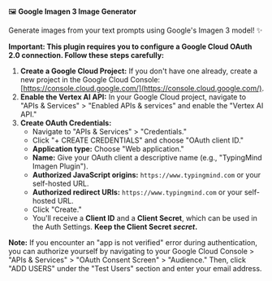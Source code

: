 🖼️ **Google Imagen 3 Image Generator**

Generate images from your text prompts using Google's Imagen 3 model! ✨

**Important: This plugin requires you to configure a Google Cloud OAuth 2.0 connection. Follow these steps carefully:**

1.  **Create a Google Cloud Project:** If you don't have one already, create a new project in the Google Cloud Console: [https://console.cloud.google.com/](https://console.cloud.google.com/).
2.  **Enable the Vertex AI API:** In your Google Cloud project, navigate to "APIs & Services" > "Enabled APIs & services" and enable the "Vertex AI API."
3.  **Create OAuth Credentials:**
    *   Navigate to "APIs & Services" > "Credentials."
    *   Click "+ CREATE CREDENTIALS" and choose "OAuth client ID."
    *   **Application type:** Choose "Web application."
    *   **Name:** Give your OAuth client a descriptive name (e.g., "TypingMind Imagen Plugin").
    *   **Authorized JavaScript origins:** `https://www.typingmind.com` or your self-hosted URL.
    *   **Authorized redirect URIs:** `https://www.typingmind.com` or your self-hosted URL.
    *   Click "Create."
    *   You'll receive a **Client ID** and a **Client Secret**, which can be used in the Auth Settings. **Keep the Client Secret *secret*.**

**Note:** If you encounter an "app is not verified" error during authentication, you can authorize yourself by navigating to your Google Cloud Console > "APIs & Services" > "OAuth Consent Screen" > "Audience." Then, click "ADD USERS" under the "Test Users" section and enter your email address.
